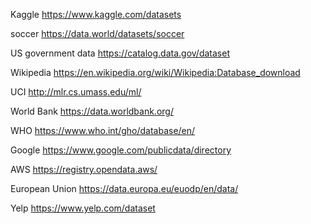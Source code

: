 Kaggle 
https://www.kaggle.com/datasets

soccer 
https://data.world/datasets/soccer

US government data
https://catalog.data.gov/dataset

Wikipedia
https://en.wikipedia.org/wiki/Wikipedia:Database_download

UCI
http://mlr.cs.umass.edu/ml/

World Bank
https://data.worldbank.org/

WHO
https://www.who.int/gho/database/en/

Google
https://www.google.com/publicdata/directory

AWS
https://registry.opendata.aws/

European Union
https://data.europa.eu/euodp/en/data/

Yelp
https://www.yelp.com/dataset
